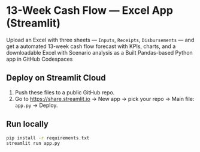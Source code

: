 # 13-Week Cash Flow — Excel App (Streamlit)

Upload an Excel with three sheets — `Inputs`, `Receipts`, `Disbursements` — and get a automated 13-week cash flow forecast with KPIs, charts, and a downloadable Excel with Scenario analysis as a Built Pandas-based Python app in GitHub Codespaces 


## Deploy on Streamlit Cloud
1) Push these files to a public GitHub repo.
2) Go to https://share.streamlit.io → New app → pick your repo → Main file: `app.py` → Deploy.

## Run locally
```bash
pip install -r requirements.txt
streamlit run app.py
```
